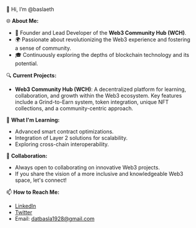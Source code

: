 👋 Hi, I’m @baslaeth

🌐 **About Me:**
- 🚀 Founder and Lead Developer of the **Web3 Community Hub (WCH)**.
- 🌍 Passionate about revolutionizing the Web3 experience and fostering a sense of community.
- 🎓 Continuously exploring the depths of blockchain technology and its potential.

🔍 **Current Projects:**
- **Web3 Community Hub (WCH)**: A decentralized platform for learning, collaboration, and growth within the Web3 ecosystem. Key features include a Grind-to-Earn system, token integration, unique NFT collections, and a community-centric approach.

🌱 **What I'm Learning:**
- Advanced smart contract optimizations.
- Integration of Layer 2 solutions for scalability.
- Exploring cross-chain interoperability.

💞️ **Collaboration:**
- Always open to collaborating on innovative Web3 projects.
- If you share the vision of a more inclusive and knowledgeable Web3 space, let's connect!

📫 **How to Reach Me:**
- [LinkedIn](https://www.linkedin.com/in/data-baslandze-057525212/)
- [Twitter](https://twitter.com/basla_eth)
- Email: datbasla1928@gmail.com

<!---
baslaeth/baslaeth is a ✨ special ✨ repository because its `README.md` (this file) appears on your GitHub profile.
You can click the Preview link to take a look at your changes.
--->


